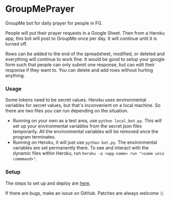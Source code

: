 # GroupMePrayer
GroupMe bot for daily prayer for people in FG.

People will put their prayer requests in a Google Sheet. Then from a Heroku app, this bot will post to GroupMe once per day. It will continue until it is turned off.

Rows can be added to the end of the spreadsheet, modified, or deleted and everything will continue to work fine.
It would be good to setup your google form such that people can only submit one response, but can edit their response if they want to. You can delete and add rows without hurting anything.

### Usage
Some tokens need to be secret values. Heroku uses environmental variables for secret values, but that's inconvenient on a local machine. So there are two files you can run depending on the situation.
- Running on your own as a test area, use `python local_bot.py`. This will set up your environmental variables from the secret json files temporarily. All the environmental variables will be removed once the program terminates.
- Running on Heroku, it will just use `python bot.py`. The environmental variables are set permanently there.
To see and interact with the dynamic files within Heroku, run `heroku -a <app-name> run "<some unix commmand>"`.

### Setup
The steps to set up and deploy are [here](resources/setup.md).

If there are bugs, make an issue on GitHub. Patches are always welcome :).
